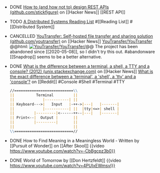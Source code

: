 - DONE [How to (and how not to) design REST APIs (github.com/stickfigure)](https://news.ycombinator.com/item?id=38103310) on [[Hacker News]] [[REST API]]
- TODO [A Distributed Systems Reading List](https://dancres.github.io/Pages/) #[[Reading List]] #[[Distributed System]]
- CANCELLED [YouTransfer: Self-hosted file transfer and sharing solution (github.com/youtransfer)](https://news.ycombinator.com/item?id=38978630) on [[Hacker News]]
  [YouTransfer/YouTransfer](https://github.com/YouTransfer/YouTransfer)
  @@html: <a href="https://github.com/YouTransfer/YouTransfer/"><img src="https://github-readme-stats-astronomer.vercel.app/api/pin/?username=YouTransfer&repo=YouTransfer&theme=tokyonight" alt="YouTransfer/YouTransfer/"/></a>@@
  The project has been abandoned since [[2020-05-08]], so I didn't try this out. #abandonware 
  [[Snapdrop]] seems to be a better alternative.
- DONE [What is the difference between a terminal, a shell, a TTY and a console? (2012) (unix.stackexchange.com)](https://news.ycombinator.com/item?id=38984096) on [[Hacker News]] 
  [What is the exact difference between a 'terminal', a 'shell', a 'tty' and a 'console'?](https://www.reddit.com/r/programming/comments/41u5hw/comment/cz5ejh6/) on [[Reddit]]
  #Console #Shell #Terminal #TTY
  
  ```markdown
  //===========================\\
  ||          Terminal         ||
  ||             |-----------| ||
  || Keyboard--->|   Input   |-++->|---|   |-------|
  ||             |-----------| ||  |tty|<=>| shell |
  ||         |---------|<------++--|---|   |-------|
  || Print<--|  Output |       ||
  ||         |---------|       ||
  ||                           ||
  \\===========================//
  ```
- DONE How to Find Meaning in a Meaningless World - Written by [[Pursuit of Wonder]] on [[After Skool]]
  {{video https://www.youtube.com/watch?v=-CbBgcpz3b0}}
- DONE World of Tomorrow by [[Don Hertzfeldt]]
  {{video https://www.youtube.com/watch?v=4PUIxEWmsvI}}